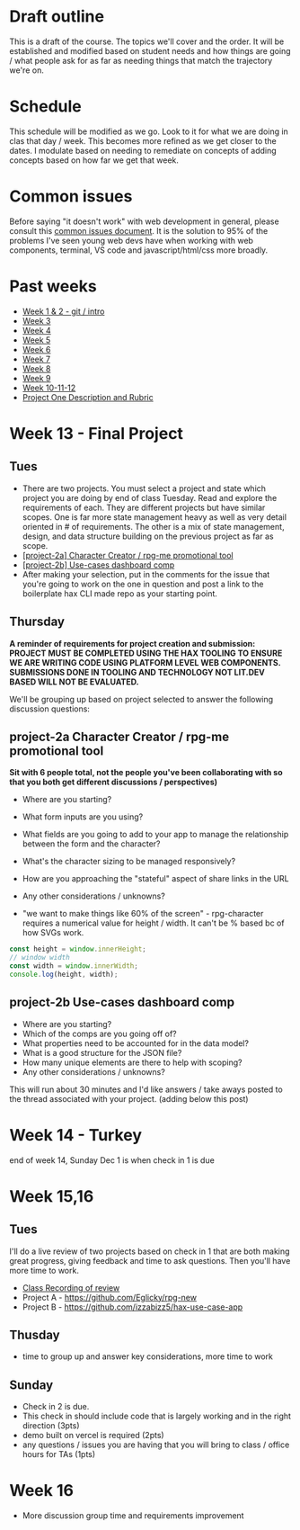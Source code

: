 # Draft outline
This is a draft of the course. The topics we'll cover and the order. It will be established and modified based on student needs and how things are going / what people ask for as far as needing things that match the trajectory we're on.

# Schedule
This schedule will be modified as we go. Look to it for what we are doing in clas that day / week. This becomes more refined as we get closer to the dates. I modulate based on needing to remediate on concepts of adding concepts based on how far we get that week.

# Common issues
Before saying "it doesn't work" with web development in general, please consult this [common issues document](common-issues.md). It is the solution to 95% of the problems I've seen young web devs have when working with web components, terminal, VS code and javascript/html/css more broadly.

# Past weeks
- [Week 1 & 2 - git / intro](fa24/week1-2.md)
- [Week 3](fa24/week-3.md)
- [Week 4](fa24/week-4.md)
- [Week 5](fa24/week-5.md)
- [Week 6](fa24/week-6.md)
- [Week 7](fa24/week-7.md)
- [Week 8](fa24/week-8.md)
- [Week 9](fa24/week-9.md)
- [Week 10-11-12](fa24/week-10-11-12.md)
- [Project One Description and Rubric](https://github.com/haxtheweb/issues/issues/2174)

# Week 13 - Final Project
## Tues
- There are two projects. You must select a project and state which project you are doing by end of class Tuesday. Read and explore the requirements of each. They are different projects but have similar scopes. One is far more state management heavy as well as very detail oriented in # of requirements. The other is a mix of state management, design, and data structure building on the previous project as far as scope.
- [\[project-2a\] Character Creator / rpg-me promotional tool](https://github.com/haxtheweb/issues/issues/1414)
- [\[project-2b\] Use-cases dashboard comp](https://github.com/haxtheweb/issues/issues/2182)
- After making your selection, put in the comments for the issue that you're going to work on the one in question and post a link to the boilerplate hax CLI made repo as your starting point.

## Thursday
**A reminder of requirements for project creation and submission: PROJECT MUST BE COMPLETED USING THE HAX TOOLING TO ENSURE WE ARE WRITING CODE USING PLATFORM LEVEL WEB COMPONENTS. SUBMISSIONS DONE IN TOOLING AND TECHNOLOGY NOT LIT.DEV BASED WILL NOT BE EVALUATED.**

We'll be grouping up based on project selected to answer the following discussion questions:

## project-2a Character Creator / rpg-me promotional tool
**Sit with 6 people total, not the people you've been collaborating with so that you both get different discussions / perspectives)**
- Where are you starting?
- What form inputs are you using?
- What fields are you going to add to your app to manage the relationship between the form and the character?
- What's the character sizing to be managed responsively?
- How are you approaching the "stateful" aspect of share links in the URL
- Any other considerations / unknowns?

- "we want to make things like 60% of the screen" - rpg-character requires a numerical value for height / width. It can't be % based bc of how SVGs work.

```js
const height = window.innerHeight;
// window width
const width = window.innerWidth;
console.log(height, width);
```

## project-2b Use-cases dashboard comp
- Where are you starting?
- Which of the comps are you going off of?
- What properties need to be accounted for in the data model?
- What is a good structure for the JSON file?
- How many unique elements are there to help with scoping?
- Any other considerations / unknowns?

This will run about 30 minutes and I'd like answers / take aways posted to the thread associated with your project. (adding below this post)

# Week 14 - Turkey
end of week 14, Sunday Dec 1 is when check in 1 is due

# Week 15,16
## Tues
I'll do a live review of two projects based on check in 1 that are both making great progress, giving feedback and time to ask questions. Then you'll have more time to work.
- [Class Recording of review](https://www.youtube.com/watch?v=BsdiRoCOuA8)
- Project A - https://github.com/Eglicky/rpg-new
- Project B - https://github.com/izzabizz5/hax-use-case-app

## Thusday
- time to group up and answer key considerations, more time to work
## Sunday
- Check in 2 is due.
- This check in should include code that is largely working and in the right direction (3pts)
- demo built on vercel is required (2pts)
- any questions / issues you are having that you will bring to class / office hours for TAs (1pts)

# Week 16
- More discussion group time and requirements improvement
